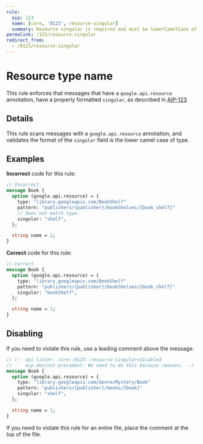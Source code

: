 ```yaml
---
rule:
  aip: 123
  name: [core, '0123', resource-singular]
  summary: Resource singular is required and must be lowerCamelCase of type
permalink: /123/resource-singular
redirect_from:
  - /0123/resource-singular
---
```


# Resource type name

This rule enforces that messages that have a `google.api.resource` annotation,
have a properly formatted `singular`, as described in [AIP-123][].

## Details

This rule scans messages with a `google.api.resource` annotation, and validates
the format of the `singular` field is the lower camel case of type.

## Examples

**Incorrect** code for this rule:

```proto
// Incorrect.
message Book {
  option (google.api.resource) = {
    type: "library.googleapis.com/BookShelf"
    pattern: "publishers/{publisher}/bookShelves/{book_shelf}"
    // does not match type.
    singular: "shelf",
  };

  string name = 1;
}
```

**Correct** code for this rule:

```proto
// Correct.
message Book {
  option (google.api.resource) = {
    type: "library.googleapis.com/BookShelf"
    pattern: "publishers/{publisher}/bookShelves/{book_shelf}"
    singular: "bookShelf",
  };

  string name = 1;
}
```

## Disabling

If you need to violate this rule, use a leading comment above the message.

```proto
// (-- api-linter: core::0123::resource-singular=disabled
//     aip.dev/not-precedent: We need to do this because reasons. --)
message Book {
  option (google.api.resource) = {
    type: "library.googleapis.com/Genre/Mystery/Book"
    pattern: "publishers/{publisher}/books/{book}"
    singular: "shelf",
  };

  string name = 1;
}
```

If you need to violate this rule for an entire file, place the comment at the
top of the file.

[aip-123]: http://aip.dev/123
[aip.dev/not-precedent]: https://aip.dev/not-precedent
